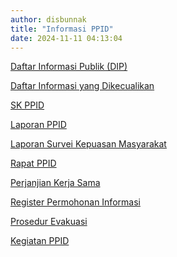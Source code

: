 ```yaml
---
author: disbunnak
title: "Informasi PPID"
date: 2024-11-11 04:13:04
---
```

<p><a href="https://drive.google.com/file/d/1Sja8n2zj1R22Fjklbxmfqw9TEMtd6s9E/view?usp=drive_link" target="_blank" rel="noopener">Daftar Informasi Publik (DIP)</a></p>
<p><a href="https://drive.google.com/file/d/1Qt8XfY9JRtyAjCIjDk0WtPIUKPO31oYp/view?usp=drive_link" target="_blank" rel="noopener">Daftar Informasi yang Dikecualikan</a></p>
<p><a href="https://drive.google.com/file/d/1rtJIeWrHR7abmxQhIww1e7ajtqcwS_Lo/view?usp=drive_link" target="_blank" rel="noopener">SK PPID</a></p>
<p><a href="https://drive.google.com/file/d/1Qn96XRSWEUXeNfAN51S6T7kY6YYklmG_/view?usp=drive_link" target="_blank" rel="noopener">Laporan PPID</a></p>
<p><a href="https://drive.google.com/file/d/19p41N85u3pPY0tvoH92lD3nZ15EjcJzR/view?usp=drive_link" target="_blank" rel="noopener">Laporan Survei Kepuasan Masyarakat</a></p>
<p><a href="https://drive.google.com/file/d/19xtRtIUz7oZjK9S4kUzfZUAJ-ssGCulg/view?usp=drive_link" target="_blank" rel="noopener">Rapat PPID</a></p>
<p><a href="https://drive.google.com/file/d/1Uol2gVZmbpteHQzPk7vWXwCIw6tgzMW7/view?usp=drive_link" target="_blank" rel="noopener">Perjanjian Kerja Sama</a></p>
<p><a href="https://drive.google.com/file/d/1O9XBJfp6rLq6uCFZ86JRZVftqBOzw984/view?usp=drive_link" target="_blank" rel="noopener">Register Permohonan Informasi</a></p>
<p><a href="https://drive.google.com/file/d/1j-YIkxZAJWXcq_oYhGXix_JTr-k-sfB8/view?usp=drive_link" target="_blank" rel="noopener">Prosedur Evakuasi</a></p>
<p><a href="https://drive.google.com/file/d/1-2RedlOzc8yxoLgo8BQZzGIx2oZkMS-N/view?usp=sharing" target="_blank" rel="noopener">Kegiatan PPID</a></p>